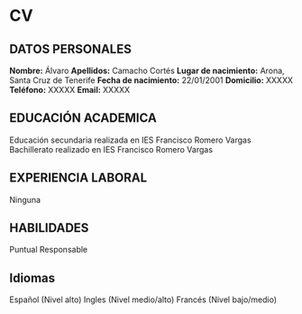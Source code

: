 # CV
## DATOS PERSONALES
**Nombre:** Álvaro
**Apellidos:** Camacho Cortés
**Lugar de nacimiento:** Arona, Santa Cruz de Tenerife
**Fecha de nacimiento:** 22/01/2001
**Domicilio:** XXXXX
**Teléfono:** XXXXX
**Email:** XXXXX

## EDUCACIÓN ACADEMICA
Educación secundaria realizada en IES Francisco Romero Vargas
Bachillerato realizado en IES Francisco Romero Vargas

## EXPERIENCIA LABORAL
Ninguna

## HABILIDADES
Puntual
Responsable

## Idiomas
Español (Nivel alto)
Ingles (Nivel medio/alto)
Francés (Nivel bajo/medio)
